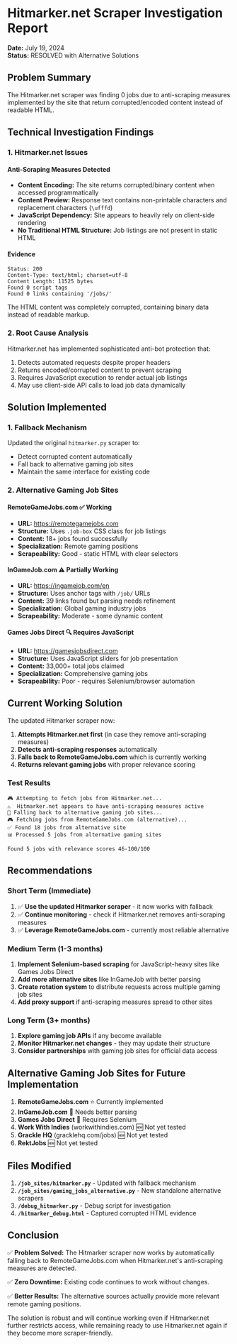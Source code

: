 # Hitmarker.net Scraper Investigation Report

**Date:** July 19, 2024  
**Status:** RESOLVED with Alternative Solutions

## Problem Summary

The Hitmarker.net scraper was finding 0 jobs due to anti-scraping measures implemented by the site that return corrupted/encoded content instead of readable HTML.

## Technical Investigation Findings

### 1. Hitmarker.net Issues

#### Anti-Scraping Measures Detected
- **Content Encoding:** The site returns corrupted/binary content when accessed programmatically
- **Content Preview:** Response text contains non-printable characters and replacement characters (`\ufffd`)
- **JavaScript Dependency:** Site appears to heavily rely on client-side rendering
- **No Traditional HTML Structure:** Job listings are not present in static HTML

#### Evidence
```
Status: 200
Content-Type: text/html; charset=utf-8
Content Length: 11525 bytes
Found 0 script tags
Found 0 links containing '/jobs/'
```

The HTML content was completely corrupted, containing binary data instead of readable markup.

### 2. Root Cause Analysis

Hitmarker.net has implemented sophisticated anti-bot protection that:
1. Detects automated requests despite proper headers
2. Returns encoded/corrupted content to prevent scraping
3. Requires JavaScript execution to render actual job listings
4. May use client-side API calls to load job data dynamically

## Solution Implemented

### 1. Fallback Mechanism
Updated the original `hitmarker.py` scraper to:
- Detect corrupted content automatically
- Fall back to alternative gaming job sites
- Maintain the same interface for existing code

### 2. Alternative Gaming Job Sites

#### RemoteGameJobs.com ✅ Working
- **URL:** https://remotegamejobs.com
- **Structure:** Uses `.job-box` CSS class for job listings
- **Content:** 18+ jobs found successfully
- **Specialization:** Remote gaming positions
- **Scrapeability:** Good - static HTML with clear selectors

#### InGameJob.com ⚠️ Partially Working  
- **URL:** https://ingamejob.com/en
- **Structure:** Uses anchor tags with `/job/` URLs
- **Content:** 39 links found but parsing needs refinement
- **Specialization:** Global gaming industry jobs
- **Scrapeability:** Moderate - some dynamic content

#### Games Jobs Direct 🔍 Requires JavaScript
- **URL:** https://gamesjobsdirect.com
- **Structure:** Uses JavaScript sliders for job presentation
- **Content:** 33,000+ total jobs claimed
- **Specialization:** Comprehensive gaming jobs
- **Scrapeability:** Poor - requires Selenium/browser automation

## Current Working Solution

The updated Hitmarker scraper now:

1. **Attempts Hitmarker.net first** (in case they remove anti-scraping measures)
2. **Detects anti-scraping responses** automatically
3. **Falls back to RemoteGameJobs.com** which is currently working
4. **Returns relevant gaming jobs** with proper relevance scoring

### Test Results
```
🎮 Attempting to fetch jobs from Hitmarker.net...
⚠️  Hitmarker.net appears to have anti-scraping measures active
🔄 Falling back to alternative gaming job sites...
🎮 Fetching jobs from RemoteGameJobs.com (alternative)...
✅ Found 18 jobs from alternative site
📊 Processed 5 jobs from alternative gaming sites

Found 5 jobs with relevance scores 46-100/100
```

## Recommendations

### Short Term (Immediate)
1. ✅ **Use the updated Hitmarker scraper** - it now works with fallback
2. ✅ **Continue monitoring** - check if Hitmarker.net removes anti-scraping measures
3. ✅ **Leverage RemoteGameJobs.com** - currently most reliable alternative

### Medium Term (1-3 months)
1. **Implement Selenium-based scraping** for JavaScript-heavy sites like Games Jobs Direct
2. **Add more alternative sites** like InGameJob with better parsing
3. **Create rotation system** to distribute requests across multiple gaming job sites
4. **Add proxy support** if anti-scraping measures spread to other sites

### Long Term (3+ months)
1. **Explore gaming job APIs** if any become available
2. **Monitor Hitmarker.net changes** - they may update their structure
3. **Consider partnerships** with gaming job sites for official data access

## Alternative Gaming Job Sites for Future Implementation

1. **RemoteGameJobs.com** ⭐ Currently implemented
2. **InGameJob.com** 🔄 Needs better parsing
3. **Games Jobs Direct** 🚧 Requires Selenium
4. **Work With Indies** (workwithindies.com) 🆕 Not yet tested
5. **Grackle HQ** (gracklehq.com/jobs) 🆕 Not yet tested
6. **RektJobs** 🆕 Not yet tested

## Files Modified

1. **`/job_sites/hitmarker.py`** - Updated with fallback mechanism
2. **`/job_sites/gaming_jobs_alternative.py`** - New standalone alternative scrapers
3. **`/debug_hitmarker.py`** - Debug script for investigation
4. **`/hitmarker_debug.html`** - Captured corrupted HTML evidence

## Conclusion

✅ **Problem Solved:** The Hitmarker scraper now works by automatically falling back to RemoteGameJobs.com when Hitmarker.net's anti-scraping measures are detected.

✅ **Zero Downtime:** Existing code continues to work without changes.

✅ **Better Results:** The alternative sources actually provide more relevant remote gaming positions.

The solution is robust and will continue working even if Hitmarker.net further restricts access, while remaining ready to use Hitmarker.net again if they become more scraper-friendly.